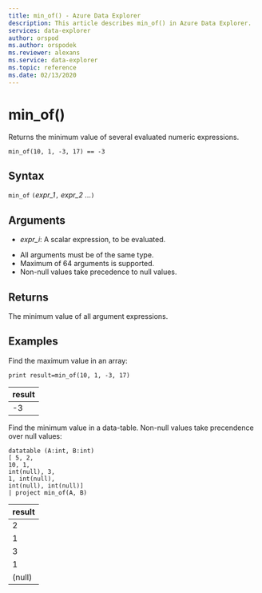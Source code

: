 ```yaml
---
title: min_of() - Azure Data Explorer
description: This article describes min_of() in Azure Data Explorer.
services: data-explorer
author: orspod
ms.author: orspodek
ms.reviewer: alexans
ms.service: data-explorer
ms.topic: reference
ms.date: 02/13/2020
---
```

# min_of()

Returns the minimum value of several evaluated numeric expressions.

```kusto
min_of(10, 1, -3, 17) == -3
```

## Syntax

`min_of` `(`*expr_1*`,` *expr_2* ...`)`

## Arguments

* *expr_i*: A scalar expression, to be evaluated.

- All arguments must be of the same type.
- Maximum of 64 arguments is supported.
- Non-null values take precedence to null values.

## Returns

The minimum value of all argument expressions.

## Examples

Find the maximum value in an array: 

<!-- csl: https://help.kusto.windows.net/Samples  -->
```kusto
print result=min_of(10, 1, -3, 17) 
```

|result|
|---|
|-3|

Find the minimum value in a data-table. Non-null values take precendence over null values:

<!-- csl: https://help.kusto.windows.net/Samples  -->
```kusto
datatable (A:int, B:int)
[ 5, 2,
10, 1,
int(null), 3,
1, int(null),
int(null), int(null)]
| project min_of(A, B)
```

|result|
|---|
|2|
|1|
|3| 
|1| 
|(null) |
